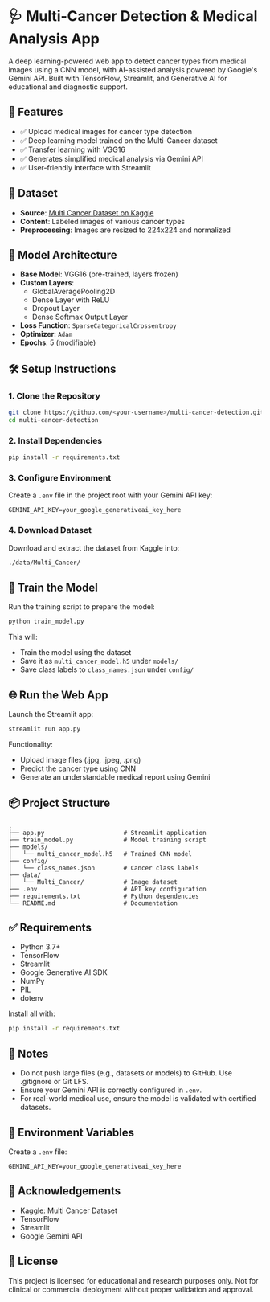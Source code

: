 # 🩺 Multi-Cancer Detection & Medical Analysis App

A deep learning-powered web app to detect cancer types from medical images using a CNN model, with AI-assisted analysis powered by Google's Gemini API. Built with TensorFlow, Streamlit, and Generative AI for educational and diagnostic support.

## 🚀 Features
- ✅ Upload medical images for cancer type detection
- ✅ Deep learning model trained on the Multi-Cancer dataset
- ✅ Transfer learning with VGG16
- ✅ Generates simplified medical analysis via Gemini API
- ✅ User-friendly interface with Streamlit

## 📁 Dataset
- **Source**: [Multi Cancer Dataset on Kaggle](https://www.kaggle.com/datasets/obulisainaren/multi-cancer)
- **Content**: Labeled images of various cancer types
- **Preprocessing**: Images are resized to 224x224 and normalized

## 🧠 Model Architecture
- **Base Model**: VGG16 (pre-trained, layers frozen)
- **Custom Layers**:
  - GlobalAveragePooling2D
  - Dense Layer with ReLU
  - Dropout Layer
  - Dense Softmax Output Layer
- **Loss Function**: `SparseCategoricalCrossentropy`
- **Optimizer**: `Adam`
- **Epochs**: 5 (modifiable)

## 🛠️ Setup Instructions
### 1. Clone the Repository
```bash
git clone https://github.com/<your-username>/multi-cancer-detection.git
cd multi-cancer-detection
```

### 2. Install Dependencies
```bash
pip install -r requirements.txt
```

### 3. Configure Environment
Create a `.env` file in the project root with your Gemini API key:
```
GEMINI_API_KEY=your_google_generativeai_key_here
```

### 4. Download Dataset
Download and extract the dataset from Kaggle into:
```bash
./data/Multi_Cancer/
```

## 🧪 Train the Model
Run the training script to prepare the model:
```bash
python train_model.py
```

This will:
- Train the model using the dataset
- Save it as `multi_cancer_model.h5` under `models/`
- Save class labels to `class_names.json` under `config/`

## 🌐 Run the Web App
Launch the Streamlit app:
```bash
streamlit run app.py
```

Functionality:
- Upload image files (.jpg, .jpeg, .png)
- Predict the cancer type using CNN
- Generate an understandable medical report using Gemini

## 📦 Project Structure
```
.
├── app.py                      # Streamlit application
├── train_model.py              # Model training script
├── models/
│   └── multi_cancer_model.h5   # Trained CNN model
├── config/
│   └── class_names.json        # Cancer class labels
├── data/
│   └── Multi_Cancer/           # Image dataset
├── .env                        # API key configuration
├── requirements.txt            # Python dependencies
└── README.md                   # Documentation
```

## ✅ Requirements
- Python 3.7+
- TensorFlow
- Streamlit
- Google Generative AI SDK
- NumPy
- PIL
- dotenv

Install all with:
```bash
pip install -r requirements.txt
```

## 📌 Notes
- Do not push large files (e.g., datasets or models) to GitHub. Use .gitignore or Git LFS.
- Ensure your Gemini API is correctly configured in `.env`.
- For real-world medical use, ensure the model is validated with certified datasets.

## 🔐 Environment Variables
Create a `.env` file:
```
GEMINI_API_KEY=your_google_generativeai_key_here
```

## 🙏 Acknowledgements
- Kaggle: Multi Cancer Dataset
- TensorFlow
- Streamlit
- Google Gemini API

## 📄 License
This project is licensed for educational and research purposes only. Not for clinical or commercial deployment without proper validation and approval.